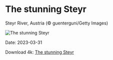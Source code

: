 # The stunning Steyr

Steyr River, Austria (© guenterguni/Getty Images)

![The stunning Steyr](https://bing.com/th?id=OHR.SteyrRiver_EN-US6366722389_UHD.jpg&rf=LaDigue_UHD.jpg&pid=hp&w=1024&h=576&rs=1&c=4)

Date: 2023-03-31

Download 4k: [The stunning Steyr](https://bing.com/th?id=OHR.SteyrRiver_EN-US6366722389_UHD.jpg&rf=LaDigue_UHD.jpg&pid=hp&w=3840&h=2160&rs=1&c=4)


